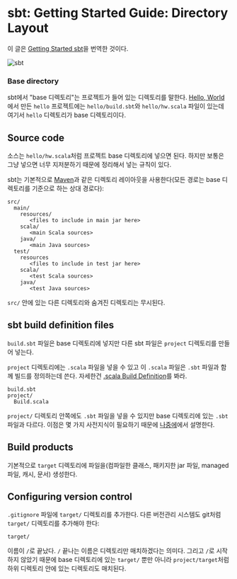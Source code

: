 # sbt: Getting Started Guide: Directory Layout

이 글은 [Getting Started sbt][orig-getting-started]을 번역한 것이다.

![sbt](/articles/2012/sbt/sbt.png)

### Base directory

sbt에서 "base 디렉토리"는 프로젝트가 들어 있는 디렉토리를 말한다. [Hello, World][hello-world] 에서 만든 `hello` 프로젝트에는 `hello/build.sbt`와 `hello/hw.scala` 파일이 있는데 여기서 `hello` 디렉토리가 base 디렉토리이다.

## Source code

소스는 `hello/hw.scala`처럼 프로젝트 base 디렉토리에 넣으면 된다. 하지만 보통은 그냥 넣으면 너무 지저분하기 때문에 정리해서 넣는 규칙이 있다.

sbt는 기본적으로 [Maven]과 같은 디렉토리 레이아웃을 사용한다(모든 경로는 base 디렉토리를 기준으로 하는 상대 경로다):

    src/
      main/
        resources/
           <files to include in main jar here>
        scala/
           <main Scala sources>
        java/
           <main Java sources>
      test/
        resources
           <files to include in test jar here>
        scala/
           <test Scala sources>
        java/
           <test Java sources>

`src/` 안에 있는 다른 디렉토리와 숨겨진 디렉토리는 무시된다.

## sbt build definition files

`build.sbt` 파일은 base 디렉토리에 넣지만 다른 sbt 파일은 `project` 디렉토리를 만들어 넣는다.

`project` 디렉토리에는 `.scala` 파일을 넣을 수 있고 이 `.scala` 파일은 `.sbt` 파일과 함께 빌드를 정의하는데 쓴다. 자세한건 [.scala Build Definition][.scala-build-definition]를 봐라.

    build.sbt
    project/
      Build.scala

`project/` 디렉토리 안쪽에도 `.sbt` 파일을 넣을 수 있지만 base 디렉토리에 있는 `.sbt` 파일과 다르다. 이점은 몇 가지 사전지식이 필요하기 때문에 [나중에][.scala-build-definition]에서 설명한다.

## Build products

기본적으로 `target` 디렉토리에 파일을(컴파일한 클래스, 패키지한 jar 파일, managed 파일, 캐시, 문서) 생성한다.

## Configuring version control

`.gitignore` 파일에 `target/` 디렉토리를 추가한다. 다른 버전관리 시스템도 git처럼 `target/` 디렉토리를 추가해야 한다:

    target/

이름이 `/`로 끝났다. `/` 끝나는 이름은 디렉토리만 매치하겠다는 의미다. 그리고 `/`로 시작하지 않았기 때문에 base 디렉토리에 있는 `target/` 뿐만 아니라 `project/target`처럼 하위 디렉토리 안에 있는 디렉토리도 매치된다.

[orig-getting-started]: https://github.com/harrah/xsbt/wiki/Getting-Started-Welcome
[getting-started]: /articles/2012/sbt-getting-started.html
[setup]: /articles/2012/sbt-getting-started-setup.html
[hello-world]: /articles/2012/sbt-getting-started-hello.html
[directory-layout]: /articles/2012/sbt-getting-started-directory-layout.html
[running]: /articles/2012/sbt-getting-started-running.html
[.sbt-build-definition]: /articles/2012/sbt-getting-started-sbt-build-definition.html
[scopes]: /articles/2012/sbt-getting-started-scopes.html
[more-about-settings]: /articles/2012/sbt-getting-started-more-about-settings.html
[library-dependencies]: /articles/2012/sbt-getting-started-library-dependencies.html
[.scala-build-definition]: /articles/2012/sbt-getting-started-scala-build-definition.html
[using-plugins]: /articles/2012/sbt-getting-started-using-plugins.html
[multi-project-builds]: /articles/2012/sbt-getting-started-multi-project-builds.html
[custom-settings-and-tasks]: /articles/2012/sbt-getting-started-custom-settings-and-tasks.html
[summary]: /articles/2012/sbt-getting-started-summary.html

[Maven]: http://maven.apache.org/
